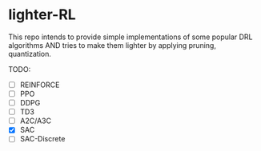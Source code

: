 # lighter-RL

This repo intends to provide simple implementations of some popular DRL algorithms AND tries to make them lighter by applying pruning, quantization.

TODO:
- [ ] REINFORCE
- [ ] PPO
- [ ] DDPG
- [ ] TD3
- [ ] A2C/A3C
- [x] SAC
- [ ] SAC-Discrete
